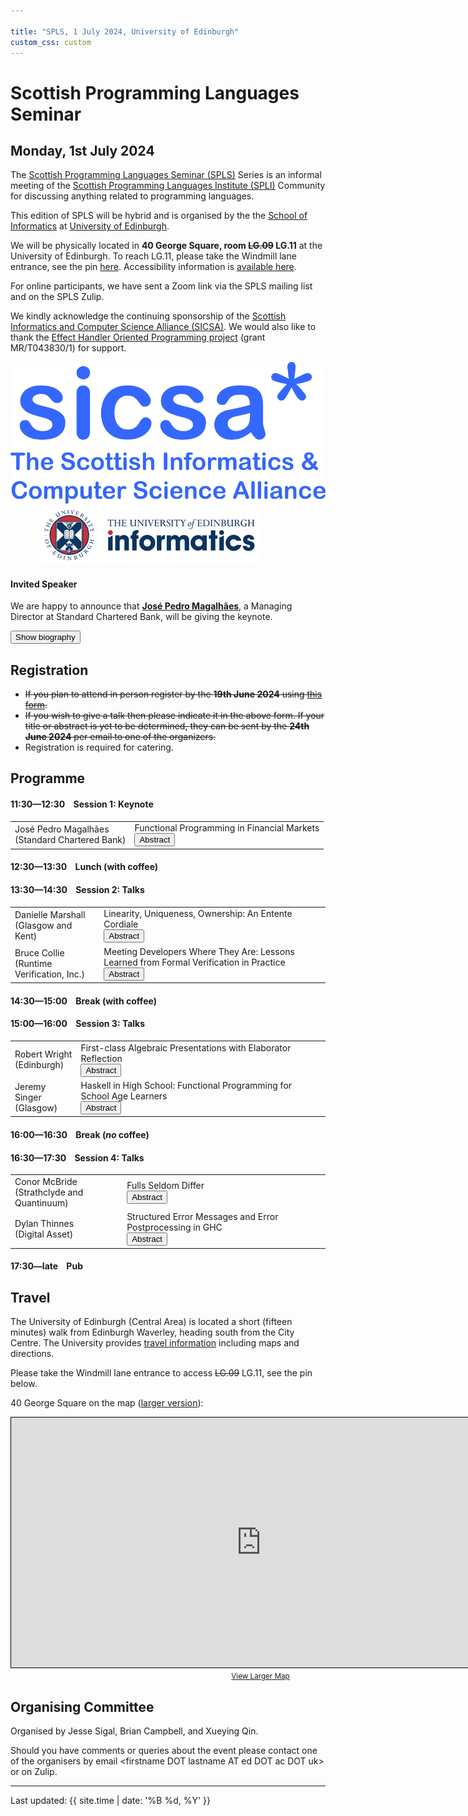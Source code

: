 ```yaml
---

title: "SPLS, 1 July 2024, University of Edinburgh"
custom_css: custom
---
```


# Scottish Programming Languages Seminar

## Monday, 1st July 2024

The [Scottish Programming Languages Seminar (SPLS)](https://spli.scot/spls) Series is an informal meeting of the [Scottish Programming Languages Institute (SPLI)](https://spli.scot/) Community for discussing anything related to programming languages.

This edition of SPLS will be hybrid and is organised by the the [School of Informatics](https://informatics.ed.ac.uk/) at [University of Edinburgh](https://www.ed.ac.uk).

We will be physically located in **40 George Square, room ~~LG.09~~ LG.11** at the University of Edinburgh.
To reach LG.11, please take the Windmill lane entrance, see the pin [here](https://www.openstreetmap.org/?mlat=55.94335&mlon=-3.18634#map=19/55.94335/-3.18634).
Accessibility information is [available here](https://www.accessable.co.uk/the-university-of-edinburgh/central-area/access-guides/40-george-square-lower-ground-teaching-hub).

For online participants, we have sent a Zoom link via the SPLS mailing list and on the SPLS Zulip.

We kindly acknowledge the continuing sponsorship of the [Scottish Informatics and Computer Science Alliance (SICSA)](https://sicsa.ac.uk).
We would also like to thank the [Effect Handler Oriented Programming project](https://effect-handlers.org/) (grant MR/T043830/1) for support.

<div class="header">
      <a href="https://www.sicsa.ac.uk/"><img class="logo" src="../../../assets/images/sicsalogo-small.png" alt="SICSA Logo"></a>
      &nbsp;&nbsp;
            &nbsp;&nbsp;
                  &nbsp;&nbsp;
                        &nbsp;&nbsp;
        <a href="https://www.ed.ac.uk">
        <img class="logo" src="../../../assets/images/edinburgh.jpg" alt="University of Edinburgh">
        </a>
    </div>

#### Invited Speaker

We are happy to announce that **[José Pedro Magalhães](http://dreixel.net/)**, a Managing Director at Standard Chartered Bank, will be giving the keynote.

<!-- Lazy, using the abstract button -->
<div class="abstract" id="JoseBio/button">
<p><button onclick="showAbstract('JoseBio')">Show biography</button></p>
</div>
<div class="abstract" id="JoseBio/abstract" style="display:none;">
<p><button onclick="hideAbstract('JoseBio')">Hide biography</button></p>
<p>
José Pedro Magalhães is a Managing Director leading a team of ~45 quantitative developers at Standard Chartered Bank. He is also one of the founders of Chordify.
Before joining Standard Chartered, he was a postdoctoral research assistant in the Programming Languages group at the Department of Computer Science of the University of Oxford, working on the Unifying Theories of Generic Programming project.
Previously he was a PhD student at the Department of Information and Computing Sciences of Utrecht University in the Netherlands. His PhD topic was Real-Life Datatype Generic Programming, supervised by Johan Jeuring, Andres Löh, and Doaitse Swierstra. Before that he graduated from Minho University in Computer Science and Systems Engineering (Licenciatura em Engenharia de Sistemas e Informática).
He has also been a Summer Student at CERN, an intern at Philips Research, and a research intern at Microsoft Research Cambridge.
</p>
</div>

## Registration

+ ~~If you plan to attend in person register by the **19th June 2024** using [this form](https://forms.office.com/e/0zUMNaUxVj).~~
+ ~~If you wish to give a talk then please indicate it in the above form. If your title or abstract is yet to be determined, they can be sent by the **24th June 2024** per email to one of the organizers.~~
+ Registration is required for catering.

## Programme

#### 11:30&mdash;12:30 &nbsp;&nbsp; Session 1: Keynote
<table>
  <tr>
    <td class="author">
    José Pedro Magalhães<br>(Standard Chartered Bank)
    </td>
    <td class="title">
      <span>
      Functional Programming in Financial Markets
      </span>
      <div class="abstract" id="Jose/button">
        <button onclick="showAbstract('Jose')">Abstract</button>
      </div>
      <div class="abstract" id="Jose/abstract" style="display:none;">
        <button onclick="hideAbstract('Jose')">Hide Abstract</button>
        <p>
        In this talk we showcase the application of functional programming in a very large industrial setting. At Standard Chartered Bank, Haskell forms the core of a software library supporting the entire Financial Markets (FM), a business line with 5 billion USD operating income in 2023. Typed functional programming is used across the entire tech stack, including foundational APIs and CLIs for deal valuation and risk analysis, server-side components for long-running batches or sub-second RESTful services, and end-user GUIs. Thousands of users interact with software built using functional programming, and over one hundred write their own functional code.
        <br><br>
        We present the history of how functional programming established itself in FM, including the rationale for having our own compiler and dialect of Haskell. We then focus on how we leverage it to orchestrate type-driven large-scale pricing workflows. The same API can be used to price one trade locally, or millions of trades across thousands of nodes in the cloud. We build upon decades of research and experience in the functional programming community, relying on concepts such as monads, lenses, datatype generics, and closure serialisation.
        </p>
      </div>
    </td>
  </tr>
</table>

#### 12:30&mdash;13:30 &nbsp;&nbsp; Lunch (with coffee)
#### 13:30&mdash;14:30 &nbsp;&nbsp; Session 2: Talks
<table>
  <tr>
    <td class="author">
    Danielle Marshall<br>(Glasgow and Kent)
    </td>
    <td class="title">
      <span>
      Linearity, Uniqueness, Ownership: An Entente Cordiale
      </span>
      <div class="abstract" id="Danielle/button">
        <button onclick="showAbstract('Danielle')">Abstract</button>
      </div>
      <div class="abstract" id="Danielle/abstract" style="display:none;">
        <button onclick="hideAbstract('Danielle')">Hide Abstract</button>
        <p>
        Substructural type systems, which restrict the use of weakening and contraction rules from intuitionistic logic, are growing in popularity because they allow for a resourceful interpretation of data which can be used to rule out software bugs. Substructurality is finally taking hold in practical programming: Haskell now has linear types based on Girard's linear logic but integrated via graded function arrows, Clean has uniqueness types ensuring that values have at most a single reference, and Rust has an intricate ownership system guaranteeing memory safety. But despite this broad range of resourceful type systems, there has been comparatively little work on understanding their relative strengths and weaknesses. We demonstrate how linear types and uniqueness types can be used within a single system in the setting of the Granule language to offer both restrictions on local program behaviour and guarantees about global memory usage. We then extend this framework further, by showing that just like graded type systems as in Granule or Idris build upon linearity, Rust's ownership model builds upon uniqueness. We develop an extended type system incorporating ownership and borrowing based on ideas from both fractional permissions and graded types, and implement this in Granule.
        </p>
      </div>
    </td>
  </tr>
  <tr>
    <td class="author">
    Bruce Collie<br>(Runtime Verification, Inc.)
    </td>
    <td class="title">
      <span>
      Meeting Developers Where They Are: Lessons Learned from Formal Verification in Practice
      </span>
      <div class="abstract" id="Bruce/button">
        <button onclick="showAbstract('Bruce')">Abstract</button>
      </div>
      <div class="abstract" id="Bruce/abstract" style="display:none;">
        <button onclick="hideAbstract('Bruce')">Hide Abstract</button>
        <p>
        Most (if not all) attendees of this workshop will have some idea of the benefits of applying formal verification techniques to software: we can prove to ourselves and others that our code behaves properly, rather than simply asserting this claim by testing (or worse, asserting it without substantiation). However, in our experience, the average developer "on the street" is not aware of these benefits, and even if they are, they may lack the time, opportunity or masochism required to start applying academic tools to their code in practice.
        <br><br>
        This talk is a tour through some of the lessons we've learned trying to get developers on board with formal verification in practice. I'll cover the underlying PL semantics techniques we base our work on, then go through a few representative examples of how we've tried to make more accessible and applicable FV software by meeting users "where they are", all without compromising on the underlying rigour and power of the tools in question.
        </p>
      </div>
    </td>
  </tr>
</table>

#### 14:30&mdash;15:00 &nbsp;&nbsp; Break (with coffee)
#### 15:00&mdash;16:00 &nbsp;&nbsp; Session 3: Talks
<table>
  <tr>
    <td class="author">
    Robert Wright<br>(Edinburgh)
    </td>
    <td class="title">
      <span>
      First-class Algebraic Presentations with Elaborator Reflection
      </span>
      <div class="abstract" id="Robert/button">
        <button onclick="showAbstract('Robert')">Abstract</button>
      </div>
      <div class="abstract" id="Robert/abstract" style="display:none;">
        <button onclick="hideAbstract('Robert')">Hide Abstract</button>
        <p>
        We present a library for the ergonomic creation, manipulation, and use of first-order algebras. We do not rely on hard-coded syntactic support for our embedded language. Instead, we use metaprogramming to provide syntactic sugar for creating and using user-definable deeply-embedded first-order algebras.
        </p>
      </div>
    </td>
  </tr>
  <tr>
    <td class="author">
    Jeremy Singer<br>(Glasgow)
    </td>
    <td class="title">
      <span>
      Haskell in High School: Functional Programming for School Age Learners
      </span>
      <div class="abstract" id="Jeremy/button">
        <button onclick="showAbstract('Jeremy')">Abstract</button>
      </div>
      <div class="abstract" id="Jeremy/abstract" style="display:none;">
        <button onclick="hideAbstract('Jeremy')">Hide Abstract</button>
        <p>
        In conjunction with a colleague from Stanford University, we are deploying Haskell programming materials in Welsh high schools. The aim is to enable participants to create learning and teaching resources for algebra as part of work towards the Welsh Baccalaureate. In this short talk, I will review the Haskell materials used and consider the responses from early adopters. I will highlight challenges and opportunities related to teaching functional programming to younger learners.
        </p>
      </div>
    </td>
  </tr>
</table>

#### 16:00&mdash;16:30 &nbsp;&nbsp; Break (*no* coffee)
#### 16:30&mdash;17:30 &nbsp;&nbsp; Session 4: Talks
<table>
  <tr>
    <td class="author">
    Conor McBride<br>(Strathclyde and Quantinuum)
    </td>
    <td class="title">
      <span>
      Fulls Seldom Differ
      </span>
      <div class="abstract" id="Conor/button">
        <button onclick="showAbstract('Conor')">Abstract</button>
      </div>
      <div class="abstract" id="Conor/abstract" style="display:none;">
        <button onclick="hideAbstract('Conor')">Hide Abstract</button>
        <p>
        One use for type-level numbers is to capture patterns of scaling up, e.g. "adding a pair of 2^n bit numbers and a carry-in to get a carry-out and a 2^n bit sum". These patterns often rely on reasoning steps such as "2^n is even iff n is a successor". We reach a place where type-level arithmetic is no longer enough. It's healthy to ask how the language of type-level numeric expressions impacts on the division of algebraic labour between programmer and typechecker. I'll present the current state of my enquiries, but the key observation is that (2^) is a troublesome primitive, but its neighbour, full(n) = (2^n)-1 (i.e., the n-bit number full of 1s) is remarkably cooperative. The numbers which happen to be the difference between two fulls have some rather special properties, yielding a carefully curated constraint space with a complete unification algorithm.
        </p>
      </div>
    </td>
  </tr>
  <tr>
    <td class="author">
    Dylan Thinnes<br>(Digital Asset)
    </td>
    <td class="title">
      <span>
      Structured Error Messages and Error Postprocessing in GHC
      </span>
      <div class="abstract" id="Dylan/button">
        <button onclick="showAbstract('Dylan')">Abstract</button>
      </div>
      <div class="abstract" id="Dylan/abstract" style="display:none;">
        <button onclick="hideAbstract('Dylan')">Hide Abstract</button>
        <p>
        Error messages are tricky - they need to be approachable for new users, informative for experienced users, interact with complicated type system features, and diagnose problems with limited information. In this talk we briefly go over the many difficulties facing the would-be error generator, some peculiar use cases, and existing efforts in the Glasgow Haskell Compiler for enabling better error messages for everyone.
        </p>
      </div>
    </td>
  </tr>
</table>

#### 17:30&mdash;late &nbsp;&nbsp; Pub

## Travel

The University of Edinburgh (Central Area) is located a short (fifteen minutes) walk from Edinburgh Waverley, heading south from the City Centre.
The University provides [travel information](https://www.ed.ac.uk/maps/) including maps and directions.

Please take the Windmill lane entrance to access ~~LG.09~~ LG.11, see the pin below.

40 George Square on the map ([larger version](https://www.openstreetmap.org/?mlat=55.94335&mlon=-3.18634#map=19/55.94335/-3.18634)):

<div class="map" style="width: 800px; text-align: center;">
   <iframe width="800" height="400" src="https://www.openstreetmap.org/export/embed.html?bbox=-3.1878349184989934%2C55.94282397233197%2C-3.1848362088203435%2C55.94386941321256&amp;layer=mapnik&amp;marker=55.943346696299834%2C-3.186335563659668" style="border: 1px solid black"></iframe><br/><small><a href="https://www.openstreetmap.org/?mlat=55.94335&amp;mlon=-3.18634#map=19/55.94335/-3.18634">View Larger Map</a></small>
</div>

## Organising Committee

Organised by Jesse Sigal, Brian Campbell, and Xueying Qin.

Should you have comments or queries about the event please contact one of the organisers by email &lt;firstname DOT lastname AT ed DOT ac DOT uk&gt; or on Zulip.

<footer>
<hr>
<p class="footer">
Last updated: {{ site.time | date: '%B %d, %Y' }}
</p>
</footer>
